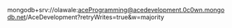  mongodb+srv://olawale:aceProgramming@acedevelopment.0c0wn.mongodb.net/AceDevelopment?retryWrites=true&w=majority